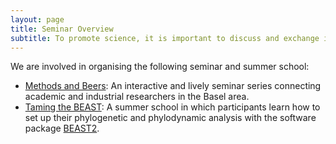 ```yaml
---
layout: page
title: Seminar Overview
subtitle: To promote science, it is important to discuss and exchange ideas.
---
```


 We are involved in organising the following seminar and summer school:

 - [Methods and Beers][link MandB]: An interactive and lively seminar series connecting academic and industrial researchers in the Basel area.
 - [Taming the BEAST][link TtB]: A summer school in which participants learn how to set up their phylogenetic and phylodynamic analysis with the software package [BEAST2][link BEAST2].




[link MandB]: /contact/
[link TtB]: https://www.bsse.ethz.ch/cevo/taming-the-beast.html
[link BEAST2]: http://www.beast2.org/
